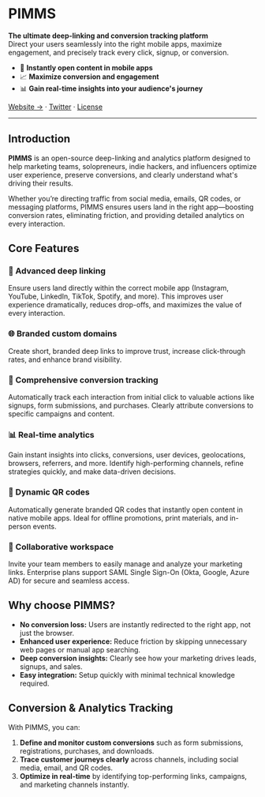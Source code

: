 # PIMMS

**The ultimate deep-linking and conversion tracking platform**  
Direct your users seamlessly into the right mobile apps, maximize engagement, and precisely track every click, signup, or conversion.

- 🚀 **Instantly open content in mobile apps**
- 📈 **Maximize conversion and engagement**
- 📊 **Gain real-time insights into your audience's journey**

[Website →](https://pimms.io) · [Twitter](https://twitter.com/getpimms) · [License](LICENSE)

---

## Introduction

**PIMMS** is an open-source deep-linking and analytics platform designed to help marketing teams, solopreneurs, indie hackers, and influencers optimize user experience, preserve conversions, and clearly understand what's driving their results.

Whether you’re directing traffic from social media, emails, QR codes, or messaging platforms, PIMMS ensures users land in the right app—boosting conversion rates, eliminating friction, and providing detailed analytics on every interaction.

## Core Features

### 🔗 Advanced deep linking

Ensure users land directly within the correct mobile app (Instagram, YouTube, LinkedIn, TikTok, Spotify, and more). This improves user experience dramatically, reduces drop-offs, and maximizes the value of every interaction.

### 🌐 Branded custom domains

Create short, branded deep links to improve trust, increase click-through rates, and enhance brand visibility.

### 🎯 Comprehensive conversion tracking

Automatically track each interaction from initial click to valuable actions like signups, form submissions, and purchases. Clearly attribute conversions to specific campaigns and content.

### 📊 Real-time analytics

Gain instant insights into clicks, conversions, user devices, geolocations, browsers, referrers, and more. Identify high-performing channels, refine strategies quickly, and make data-driven decisions.

### 📱 Dynamic QR codes

Automatically generate branded QR codes that instantly open content in native mobile apps. Ideal for offline promotions, print materials, and in-person events.

### 👥 Collaborative workspace

Invite your team members to easily manage and analyze your marketing links. Enterprise plans support SAML Single Sign-On (Okta, Google, Azure AD) for secure and seamless access.

## Why choose PIMMS?

- **No conversion loss:** Users are instantly redirected to the right app, not just the browser.
- **Enhanced user experience:** Reduce friction by skipping unnecessary web pages or manual app searching.
- **Deep conversion insights:** Clearly see how your marketing drives leads, signups, and sales.
- **Easy integration:** Setup quickly with minimal technical knowledge required.

## Conversion & Analytics Tracking

With PIMMS, you can:

1. **Define and monitor custom conversions** such as form submissions, registrations, purchases, and downloads.
2. **Trace customer journeys clearly** across channels, including social media, email, and QR codes.
3. **Optimize in real-time** by identifying top-performing links, campaigns, and marketing channels instantly.
